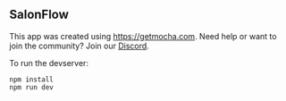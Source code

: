 ## SalonFlow

This app was created using https://getmocha.com.
Need help or want to join the community? Join our [Discord](https://discord.gg/shDEGBSe2d).

To run the devserver:
```
npm install
npm run dev
```
